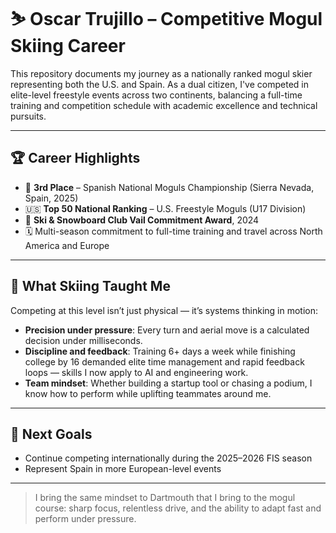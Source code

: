 # ⛷️ Oscar Trujillo – Competitive Mogul Skiing Career

This repository documents my journey as a nationally ranked mogul skier representing both the U.S. and Spain. As a dual citizen, I've competed in elite-level freestyle events across two continents, balancing a full-time training and competition schedule with academic excellence and technical pursuits.

---

## 🏆 Career Highlights

- 🥉 **3rd Place** – Spanish National Moguls Championship (Sierra Nevada, Spain, 2025)
- 🇺🇸 **Top 50 National Ranking** – U.S. Freestyle Moguls (U17 Division)
- 🎿 **Ski & Snowboard Club Vail Commitment Award**, 2024
- 🗓️ Multi-season commitment to full-time training and travel across North America and Europe

---


## 🧠 What Skiing Taught Me

Competing at this level isn’t just physical — it’s systems thinking in motion:

- **Precision under pressure**: Every turn and aerial move is a calculated decision under milliseconds.
- **Discipline and feedback**: Training 6+ days a week while finishing college by 16 demanded elite time management and rapid feedback loops — skills I now apply to AI and engineering work.
- **Team mindset**: Whether building a startup tool or chasing a podium, I know how to perform while uplifting teammates around me.

---

## 🎯 Next Goals

- Continue competing internationally during the 2025–2026 FIS season
- Represent Spain in more European-level events

---

> I bring the same mindset to Dartmouth that I bring to the mogul course: sharp focus, relentless drive, and the ability to adapt fast and perform under pressure.

